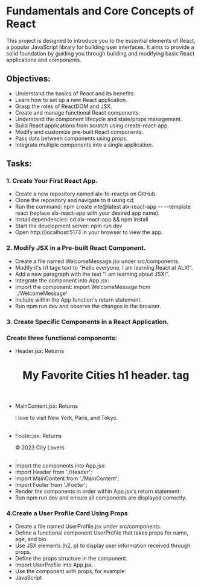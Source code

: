 # Fundamentals and Core Concepts of React
This project is designed to introduce you to the essential elements of React, a popular JavaScript library for building user interfaces. It aims to provide a solid foundation by guiding you through building and modifying basic React applications and components.

## Objectives:
- Understand the basics of React and its benefits.
- Learn how to set up a new React application.
- Grasp the roles of ReactDOM and JSX.
- Create and manage functional React components.
- Understand the component lifecycle and state/props management.
- Build React applications from scratch using create-react-app.
- Modify and customize pre-built React components.
- Pass data between components using props.
- Integrate multiple components into a single application.

## Tasks:
### 1. Create Your First React App.
- Create a new repository named alx-fe-reactjs on GitHub.
- Clone the repository and navigate to it using cd.
- Run the command: npm create vite@latest alx-react-app -- --template   react (replace alx-react-app with your desired app name).
- Install dependencies: cd alx-react-app && npm install
- Start the development server: npm run dev
- Open http://localhost:5173 in your browser to view the app.

### 2. Modify JSX in a Pre-built React Component.

- Create a file named WelcomeMessage.jsx under src/components.
- Modify it's h1 tage text to "Hello everyone, I am learning React at ALX!".
- Add a new paragraph with the text "I am learning about JSX!".
- Integrate the component into App.jsx:
- Import the component: import WelcomeMessage from './WelcomeMessage'
- Include <WelcomeMessage /> within the App function's return statement.
- Run npm run dev and observe the changes in the browser.

### 3. Create Specific Components in a React Application.

### Create three functional components:
- Header.jsx: Returns <header><h1>My Favorite Cities h1 header. tag
- MainContent.jsx: Returns <main><p>I love to visit New York, Paris,  and Tokyo.</p></main>.
- Footer.jsx: Returns <footer><p>© 2023 City Lovers</p></footer>.
- Import the components into App.jsx:
- import Header from './Header';
- import MainContent from './MainContent';
- import Footer from './Footer';
- Render the components in order within App.jsx's return statement:
- Run npm run dev and ensure all components are displayed correctly.

### 4.Create a User Profile Card Using Props 

- Create a file named UserProfile.jsx under src/components.
- Define a functional component UserProfile that takes props for name, age, and bio.
- Use JSX elements (h2, p) to display user information received through props.
- Define the props structure in the component.
- Import UserProfile into App.jsx.
- Use the component with props, for example:
- JavaScript
